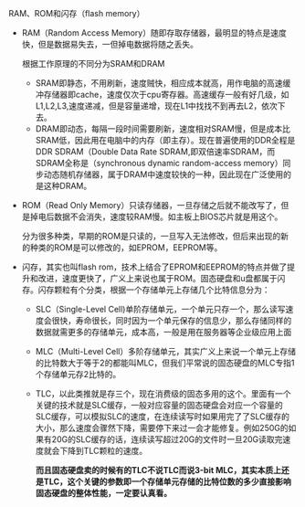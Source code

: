 RAM、ROM和闪存（flash memory）

- RAM（Random Access Memory）随即存取存储器，最明显的特点是速度快，但是数据易失去，一但掉电数据将随之丢失。

  根据工作原理的不同分为SRAM和DRAM

  - SRAM即静态，不用刷新，速度贼快，相应成本就高，用作电脑的高速缓冲存储器即cache，速度仅次于cpu寄存器。高速缓存一般有好几级，如L1,L2,L3,速度递减，但是容量递增，现在L1中找找不到再去L2，依次下去。
  - DRAM即动态，每隔一段时间需要刷新，速度相对SRAM慢，但是成本比SRAM低，因此用在电脑中的内存（即主存）。现在普遍使用的DDR全程是 DDR SDRAM（Double Data Rate SDRAM,即双倍速率SDRAM，而SDRAM全称是（synchronous dynamic random-access memory）同步动态随机存储器，属于DRAM中速度较快的一种，因此现在广泛使用的是这种DRAM。

- ROM（Read Only Memory）只读存储器，一旦存储之后就不能改写了，但是掉电后数据不会消失，速度较RAM慢。如主板上BIOS芯片就是用这个。

  分为很多种类，早期的ROM是只读的，一旦写入无法修改，但后来出现的新的种类的ROM是可以修改的，如EPROM，EEPROM等。

- 闪存，其实也叫flash rom，技术上结合了EPROM和EEPROM的特点并做了提升和改进，速度更快了，广义上来说也属于ROM。固态硬盘和u盘都属于闪存。闪存颗粒有个分类，根据一个存储单元上存储几个比特信息分为：

  - SLC（Single-Level Cell)单阶存储单元，一个单元只存一个，那么读写速度会很快，寿命很长，同时因为一个单元保存的信息少，那么存储同样的数据就需更多的存储单元，成本高，一般是用在服务器等企业级应用上面

  - MLC（Multi-Level Cell）多阶存储单元，其实广义上来说一个单元上存储的比特数大于等于2的都能叫MLC，但我们平常说的固态硬盘的MLC专指1个存储单元存2比特的。

  - TLC，以此类推就是存三个，现在消费级的固态多用的这个。里面有一个关键的技术就是SLC缓存，一般对应容量的固态硬盘会对应一个容量的SLC缓存，可以模拟SLC的速度，在连续读写时如果用完了了SLC缓存的大小，那么速度会骤然下降，需要停下来过一会才能修复。例如250G的如果有20G的SLC缓存的话，连续读写超过20G的文件时一旦20G读取完速度就会下降到TLC颗粒的速度。

    **而且固态硬盘卖的时候有的TLC不说TLC而说3-bit MLC，其实本质上还是TLC，这个关键的参数即一个存储单元存储的比特位数的多少直接影响固态硬盘的整体性能，一定要认真看。**

    
